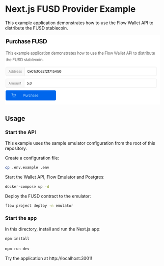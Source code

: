 # Next.js FUSD Provider Example

This example application demonstrates how to use the Flow Wallet API
to distribute the FUSD stablecoin.

![FUSD Provider Example](screenshot.png)

## Usage

### Start the API

This example uses the sample emulator configuration 
from the root of this repository.

Create a configuration file:

```sh
cp .env.example .env
```

Start the Wallet API, Flow Emulator and Postgres:

```sh
docker-compose up -d
```

Deploy the FUSD contract to the emulator:

```sh
flow project deploy -n emulator
```

### Start the app

In this directory, install and run the Next.js app:

```bash
npm install

npm run dev
```

Try the application at http://localhost:3001!
